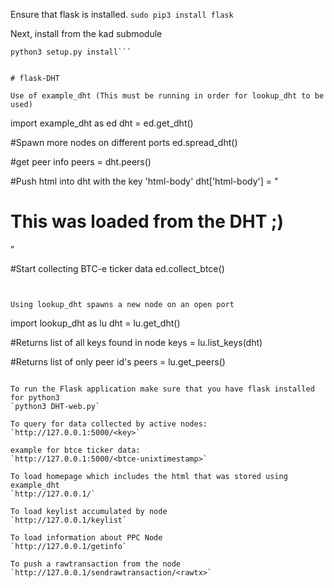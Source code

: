 Ensure that flask is installed.
`sudo pip3 install flask`

Next, install from the kad submodule
```cd kad
python3 setup.py install```


# flask-DHT

Use of example_dht (This must be running in order for lookup_dht to be used)
```
import example_dht as ed
dht = ed.get_dht()

#Spawn more nodes on different ports
ed.spread_dht()

#get peer info
peers = dht.peers()

#Push html into dht with the key 'html-body'
dht['html-body'] = "<h1> This was loaded from the DHT ;) </h1>"

#Start collecting BTC-e ticker data
ed.collect_btce()
```


Using lookup_dht spawns a new node on an open port
```
import lookup_dht as lu
dht = lu.get_dht()

#Returns list of all keys found in node
keys = lu.list_keys(dht)

#Returns list of only peer id's 
peers = lu.get_peers()
```

To run the Flask application make sure that you have flask installed for python3
`python3 DHT-web.py`

To query for data collected by active nodes:
`http://127.0.0.1:5000/<key>`

example for btce ticker data:
`http://127.0.0.1:5000/<btce-unixtimestamp>`

To load homepage which includes the html that was stored using example_dht
`http://127.0.0.1/`

To load keylist accumulated by node 
`http://127.0.0.1/keylist`

To load information about PPC Node 
`http://127.0.0.1/getinfo`

To push a rawtransaction from the node
`http://127.0.0.1/sendrawtransaction/<rawtx>`



